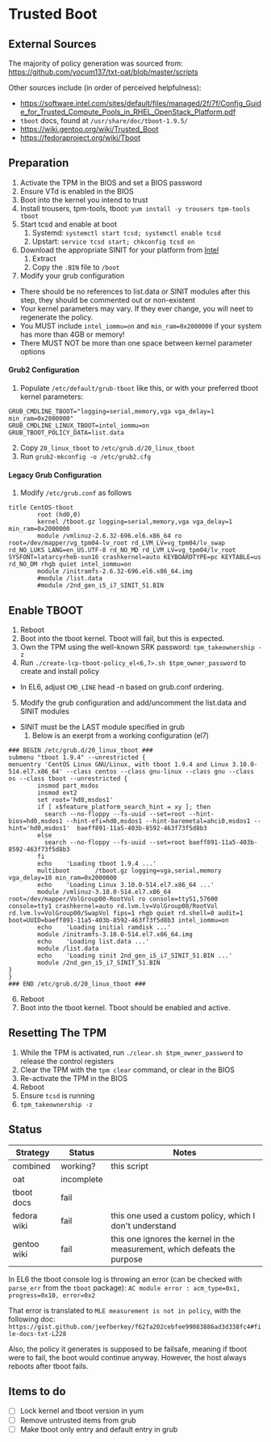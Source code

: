# Trusted Boot

## External Sources

The majority of policy generation was sourced from:
https://github.com/yocum137/txt-oat/blob/master/scripts

Other sources include (in order of perceived helpfulness):
* https://software.intel.com/sites/default/files/managed/2f/7f/Config_Guide_for_Trusted_Compute_Pools_in_RHEL_OpenStack_Platform.pdf
* `tboot` docs, found at `/usr/share/doc/tboot-1.9.5/`
* https://wiki.gentoo.org/wiki/Trusted_Boot
* https://fedoraproject.org/wiki/Tboot

## Preparation

1. Activate the TPM in the BIOS and set a BIOS password
2. Ensure VTd is enabled in the BIOS
3. Boot into the kernel you intend to trust
4. Install trousers, tpm-tools, tboot:
    `yum install -y trousers tpm-tools tboot`
5. Start tcsd and enable at boot
    1. Systemd: `systemctl start tcsd; systemctl enable tcsd`
    2. Upstart: `service tcsd start; chkconfig tcsd on`
6. Download the appropriate SINIT for your platform from [Intel](https://software.intel.com/en-us/articles/intel-trusted-execution-technology)
    1. Extract
    2. Copy the `.BIN` file to `/boot`
7. Modify your grub configuration
  * There should be no references to list.data or SINIT modules after this step, they should be
commented out or non-existent
  * Your kernel parameters may vary. If they ever change, you will neet to regenerate the policy.
  * You MUST include `intel_iommu=on` and `min_ram=0x2000000` if your system has more than 4GB or memory!
  * There MUST NOT be more than one space between kernel parameter options

#### Grub2 Configuration

1. Populate `/etc/default/grub-tboot` like this, or with your preferred tboot kernel parameters:

```
GRUB_CMDLINE_TBOOT="logging=serial,memory,vga vga_delay=1 min_ram=0x2000000"
GRUB_CMDLINE_LINUX_TBOOT=intel_iommu=on
GRUB_TBOOT_POLICY_DATA=list.data
```

2. Copy `20_linux_tboot` to `/etc/grub.d/20_linux_tboot`
3. Run `grub2-mkconfig -o /etc/grub2.cfg`

#### Legacy Grub Configuration

1. Modify `/etc/grub.conf` as follows

```
title CentOS-tboot
        root (hd0,0)
        kernel /tboot.gz logging=serial,memory,vga vga_delay=1 min_ram=0x2000000
        module /vmlinuz-2.6.32-696.el6.x86_64 ro root=/dev/mapper/vg_tpm04-lv_root rd_LVM_LV=vg_tpm04/lv_swap rd_NO_LUKS LANG=en_US.UTF-8 rd_NO_MD rd_LVM_LV=vg_tpm04/lv_root SYSFONT=latarcyrheb-sun16 crashkernel=auto KEYBOARDTYPE=pc KEYTABLE=us rd_NO_DM rhgb quiet intel_iommu=on
        module /initramfs-2.6.32-696.el6.x86_64.img
        #module /list.data
        #module /2nd_gen_i5_i7_SINIT_51.BIN
```

## Enable TBOOT

1. Reboot
2. Boot into the tboot kernel. Tboot will fail, but this is expected.
3. Own the TPM using the well-known SRK password:
    `tpm_takeownership -z`
4. Run `./create-lcp-tboot-policy_el<6,7>.sh $tpm_owner_password` to create and install policy
  * In EL6, adjust `CMD_LINE` head -n based on grub.conf ordering.
5. Modify the grub configuration and add/uncomment the list.data and SINIT modules
  * SINIT must be the LAST module specified in grub
    1. Below is an exerpt from a working configuration (el7)

```
### BEGIN /etc/grub.d/20_linux_tboot ###
submenu "tboot 1.9.4" --unrestricted {
menuentry 'CentOS Linux GNU/Linux, with tboot 1.9.4 and Linux 3.10.0-514.el7.x86_64' --class centos --class gnu-linux --class gnu --class os --class tboot --unrestricted {
        insmod part_msdos
        insmod ext2
        set root='hd0,msdos1'
        if [ x$feature_platform_search_hint = xy ]; then
          search --no-floppy --fs-uuid --set=root --hint-bios=hd0,msdos1 --hint-efi=hd0,msdos1 --hint-baremetal=ahci0,msdos1 --hint='hd0,msdos1'  baeff891-11a5-403b-8592-463f73f5d8b3
        else
          search --no-floppy --fs-uuid --set=root baeff891-11a5-403b-8592-463f73f5d8b3
        fi
        echo    'Loading tboot 1.9.4 ...'
        multiboot       /tboot.gz logging=vga,serial,memory vga_delay=10 min_ram=0x2000000
        echo    'Loading Linux 3.10.0-514.el7.x86_64 ...'
        module /vmlinuz-3.10.0-514.el7.x86_64 root=/dev/mapper/VolGroup00-RootVol ro console=ttyS1,57600 console=tty1 crashkernel=auto rd.lvm.lv=VolGroup00/RootVol rd.lvm.lv=VolGroup00/SwapVol fips=1 rhgb quiet rd.shell=0 audit=1 boot=UUID=baeff891-11a5-403b-8592-463f73f5d8b3 intel_iommu=on
        echo    'Loading initial ramdisk ...'
        module /initramfs-3.10.0-514.el7.x86_64.img
        echo    'Loading list.data ...'
        module /list.data
        echo    'Loading sinit 2nd_gen_i5_i7_SINIT_51.BIN ...'
        module /2nd_gen_i5_i7_SINIT_51.BIN
}
}
### END /etc/grub.d/20_linux_tboot ###
```

6. Reboot
7. Boot into the tboot kernel.  Tboot should be enabled and active.

## Resetting The TPM

1. While the TPM is activated, run `./clear.sh $tpm_owner_password` to release the control registers
2. Clear the TPM with the `tpm clear` command, or clear in the BIOS
3. Re-activate the TPM in the BIOS
4. Reboot
5. Ensure `tcsd` is running
6. `tpm_takeownership -z`

## Status

Strategy | Status | Notes
-------- | ------ | -----
combined | working? | this script
oat      | incomplete | |
tboot docs | fail | |
fedora wiki | fail | this one used a custom policy, which I don't understand |
gentoo wiki | fail | this one ignores the kernel in the measurement, which defeats the purpose |

In EL6 the tboot console log is throwing an error (can be checked with `parse_err` from the `tboot` package):
    `AC module error : acm_type=0x1, progress=0x10, error=0x2`

That error is translated to `MLE measurement is not in policy`, with the following doc:
    `https://gist.github.com/jeefberkey/f62fa202cebfee99083886ad3d338fc4#file-docs-txt-L228`

Also, the policy it generates is supposed to be failsafe, meaning if tboot were to fail, the boot would continue anyway. However, the host always reboots after tboot fails.

## Items to do

- [ ] Lock kernel and tboot version in yum
- [ ] Remove untrusted items from grub
- [ ] Make tboot only entry and default entry in grub
